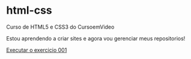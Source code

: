 # html-css
 Curso de HTML5 e CSS3 do CursoemVideo

 Estou aprendendo a criar sites e agora vou gerenciar meus repositorios!

 <a href= "https://github.com/gustavoguanabara/html-css/exercicios/ex001/index.html"> Executar o exercicio 001</a>
